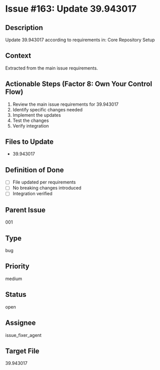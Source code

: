 # Issue #163: Update 39.943017

## Description
Update 39.943017 according to requirements in: Core Repository Setup

## Context
Extracted from the main issue requirements.

## Actionable Steps (Factor 8: Own Your Control Flow)
1. Review the main issue requirements for 39.943017
2. Identify specific changes needed
3. Implement the updates
4. Test the changes
5. Verify integration

## Files to Update
- 39.943017

## Definition of Done
- [ ] File updated per requirements
- [ ] No breaking changes introduced
- [ ] Integration verified

## Parent Issue
001

## Type
bug

## Priority
medium

## Status
open

## Assignee
issue_fixer_agent

## Target File
39.943017

